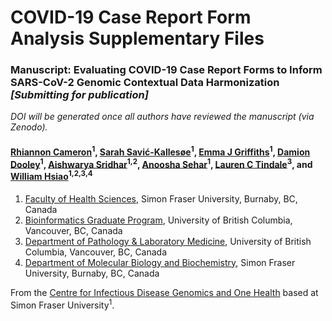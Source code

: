 # COVID-19 Case Report Form Analysis Supplementary Files

### Manuscript: Evaluating COVID-19 Case Report Forms to Inform SARS-CoV-2 Genomic Contextual Data Harmonization _[Submitting for publication]_

_DOI will be generated once all authors have reviewed the manuscript (via Zenodo)._

#### [Rhiannon Cameron](https://orcid.org/0000-0002-9578-0788)<sup>1</sup>, [Sarah Savić-Kallesøe](https://orcid.org/0000-0003-1329-8275)<sup>1</sup>, [Emma J Griffiths](https://orcid.org/0000-0002-1107-9135)<sup>1</sup>, [Damion Dooley](https://orcid.org/0000-0002-8844-9165)<sup>1</sup>, [Aishwarya Sridhar](https://orcid.org/0000-0002-4880-8311)<sup>1,2</sup>, [Anoosha Sehar](https://orcid.org/0000-0001-5275-8866)<sup>1</sup>, [Lauren C Tindale](https://orcid.org/0000-0001-7751-1042)<sup>3</sup>, and [William Hsiao](https://orcid.org/0000-0002-1342-4043)<sup>1,2,3,4</sup>

1. [Faculty of Health Sciences](https://www.sfu.ca/fhs.html), Simon Fraser University, Burnaby, BC, Canada
2. [Bioinformatics Graduate Program](https://www.bioinformatics.ubc.ca/), University of British Columbia, Vancouver, BC, Canada
3. [Department of Pathology & Laboratory Medicine](https://pathology.ubc.ca/), University of British Columbia, Vancouver, BC, Canada
4. [Department of Molecular Biology and Biochemistry](http://www.sfu.ca/mbb.html), Simon Fraser University, Burnaby, BC, Canada

From the [Centre for Infectious Disease Genomics and One Health](https://cidgoh.ca/) based at Simon Fraser University<sup>1</sup>.
